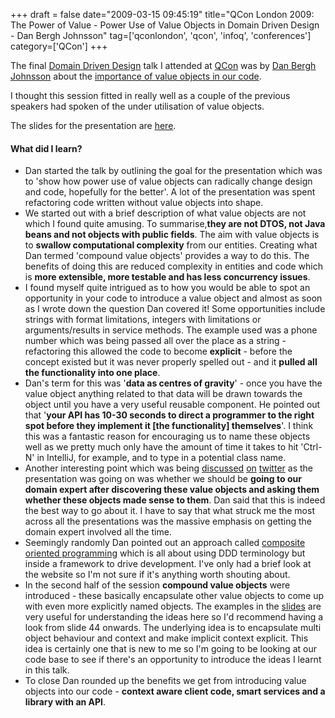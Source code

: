 +++
draft = false
date="2009-03-15 09:45:19"
title="QCon London 2009: The Power of Value - Power Use of Value Objects in Domain Driven Design - Dan Bergh Johnsson"
tag=['qconlondon', 'qcon', 'infoq', 'conferences']
category=['QCon']
+++

The final <a href="http://qconlondon.com/london-2009/tracks/show_track.jsp?trackOID=228">Domain Driven Design</a> talk I attended at <a href="http://qconlondon.com/london-2009">QCon</a> was by <a href="http://dearjunior.blogspot.com/">Dan Bergh Johnsson</a> about the <a href="http://qconlondon.com/london-2009/presentation/The+Power+of+Value+-+Power+Use+of+Value+Objects+in+Domain+Driven+Design">importance of value objects in our code</a>.

I thought this session fitted in really well as a couple of the previous speakers had spoken of the under utilisation of value objects.

The slides for the presentation are <a href="http://qconlondon.com/london-2009/file?path=/qcon-london-2009/slides/DanBerghJohnsson_ThePowerOfValuePowerUseOfValueObjectsInDomainDrivenDesign.pdf">here</a>.

<h4>What did I learn?</h4>

<ul>
<li>Dan started the talk by outlining the goal for the presentation which was to 'show how power use of value objects can radically change design and code, hopefully for the better'. A lot of the presentation was spent refactoring code written without value objects into shape.</li>
<li>We started out with a brief description of what value objects are not which I found quite amusing. To summarise,<strong>they are not DTOS, not Java beans and not objects with public fields</strong>. The aim with value objects is to <strong>swallow computational complexity</strong> from our entities. Creating what Dan termed 'compound value objects' provides a way to do this. The benefits of doing this are reduced complexity in entities and code which is <strong>more extensible, more testable and has less concurrency issues</strong>.</li>
<li>I found myself quite intrigued as to how you would be able to spot an opportunity in your code to introduce a value object and almost as soon as I wrote down the question Dan covered it! Some opportunities include strings with format limitations, integers with limitations or arguments/results in service methods. The example used was a phone number which was being passed all over the place as a string - refactoring this allowed the code to become <strong>explicit</strong> - before the concept existed but it was never properly spelled out - and it <strong>pulled all the functionality into one place</strong>.</li>
<li>Dan's term for this was '<strong>data as centres of gravity</strong>' - once you have the value object anything related to that data will be drawn towards the object until you have a very useful reusable component. He pointed out that '<strong>your API has 10-30 seconds to direct a programmer to the right spot before they implement it [the functionality] themselves</strong>'. I think this was a fantastic reason for encouraging us to name these objects well as we pretty much only have the amount of time it takes to hit 'Ctrl-N' in IntelliJ, for example, and to type in a potential class name.</li>
<li>Another interesting point which was being <a href="http://twitter.com/rbanks54/statuses/1316885410">discussed</a>	 <a href="http://twitter.com/rbanks54/statuses/1316738208">on</a> <a href="http://search.twitter.com/search?q=&ands=&phrase=&ors=&nots=&tag=&lang=all&from=rbanks54&to=caseycharlton&ref=&near=&within=15&units=mi&since=&until=&source=&rpp=15">twitter</a> as the presentation was going on was whether we should be <strong>going to our domain expert after discovering these value objects and asking them whether these objects made sense to them</strong>. Dan said that this is indeed the best way to go about it. I have to say that what struck me the most across all the presentations was the massive emphasis on getting the domain expert involved all the time.</li>
<li>Seemingly randomly Dan pointed out an approach called <a href="http://www.qi4j.org/">composite oriented programming</a> which is all about using DDD terminology but inside a framework to drive development. I've only had a brief look at the website so I'm not sure if it's anything worth shouting about.</li>
<li>In the second half of the session <strong>compound value objects</strong> were introduced - these basically encapsulate other value objects to come up with even more explicitly named objects. The examples in the <a href="http://qconlondon.com/london-2009/file?path=/qcon-london-2009/slides/DanBerghJohnsson_ThePowerOfValuePowerUseOfValueObjectsInDomainDrivenDesign.pdf">slides</a> are very useful for understanding the ideas here so I'd recommend having a look from slide 44 onwards. The underlying idea is to encapsulate multi object behaviour and context and make implicit context explicit. This idea is certainly one that is new to me so I'm going to be looking at our code base to see if there's an opportunity to introduce the ideas I learnt in this talk.</li>
<li>To close Dan rounded up the benefits we get from introducing value objects into our code - <strong>context aware client code, smart services and a library with an API</strong>.</li>
</ul>
